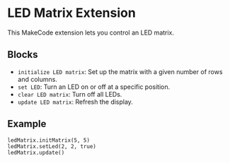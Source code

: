 # LED Matrix Extension
This MakeCode extension lets you control an LED matrix.

## Blocks
- `initialize LED matrix`: Set up the matrix with a given number of rows and columns.
- `set LED`: Turn an LED on or off at a specific position.
- `clear LED matrix`: Turn off all LEDs.
- `update LED matrix`: Refresh the display.

## Example
```blocks
ledMatrix.initMatrix(5, 5)
ledMatrix.setLed(2, 2, true)
ledMatrix.update()

